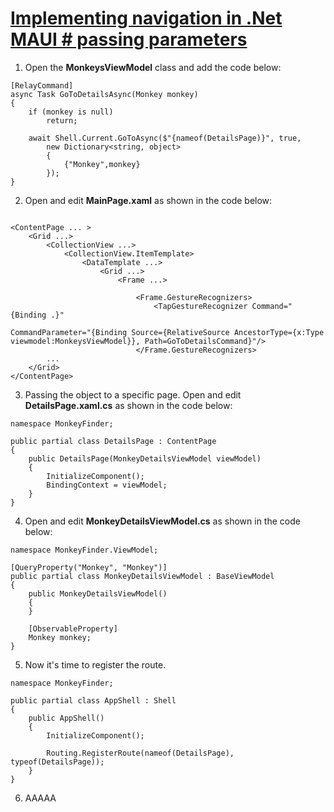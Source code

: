 # [Implementing navigation in .Net MAUI # passing parameters](https://youtu.be/DuNLR_NJv8U?t=8763)

1. Open the **MonkeysViewModel** class and add the code below:
   
```
[RelayCommand]
async Task GoToDetailsAsync(Monkey monkey)
{
    if (monkey is null)
        return;

    await Shell.Current.GoToAsync($"{nameof(DetailsPage)}", true, 
        new Dictionary<string, object>
        {
            {"Monkey",monkey}
        });
}
```

2. Open and edit **MainPage.xaml** as shown in the code below:

```

<ContentPage ... >
    <Grid ...>
        <CollectionView ...>
            <CollectionView.ItemTemplate>
                <DataTemplate ...>
                    <Grid ...>
                        <Frame ...>

                            <Frame.GestureRecognizers>
                                <TapGestureRecognizer Command="{Binding .}"
                                                      CommandParameter="{Binding Source={RelativeSource AncestorType={x:Type viewmodel:MonkeysViewModel}}, Path=GoToDetailsCommand}"/>
                            </Frame.GestureRecognizers>
        ...                            
    </Grid>
</ContentPage>
```

3. Passing the object to a specific page. Open and edit **DetailsPage.xaml.cs** as shown in the code below:

```
namespace MonkeyFinder;

public partial class DetailsPage : ContentPage
{
	public DetailsPage(MonkeyDetailsViewModel viewModel)
	{
		InitializeComponent();
		BindingContext = viewModel;
	}
}
```

4. Open and edit **MonkeyDetailsViewModel.cs** as shown in the code below:

```
namespace MonkeyFinder.ViewModel;

[QueryProperty("Monkey", "Monkey")]
public partial class MonkeyDetailsViewModel : BaseViewModel
{
    public MonkeyDetailsViewModel()
    {        
    }

    [ObservableProperty]
    Monkey monkey;
}
```

5. Now it's time to register the route.
   
```
namespace MonkeyFinder;

public partial class AppShell : Shell
{
	public AppShell()
	{
		InitializeComponent();

        Routing.RegisterRoute(nameof(DetailsPage), typeof(DetailsPage));
    }
}
```

6. AAAAA